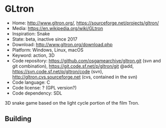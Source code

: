 # GLtron

- Home: http://www.gltron.org/, https://sourceforge.net/projects/gltron/
- Media: https://en.wikipedia.org/wiki/GLtron
- Inspiration: Snake
- State: beta, inactive since 2017
- Download: http://www.gltron.org/download.php
- Platform: Windows, Linux, macOS
- Keyword: action, 3D
- Code repository: https://github.com/osgamearchive/gltron.git (svn and git combination), https://git.code.sf.net/p/gltron/git @add, https://svn.code.sf.net/p/gltron/code (svn), http://gltron.cvs.sourceforge.net (cvs, contained in the svn)
- Code language: C
- Code license: ? (GPL version?)
- Code dependency: SDL

3D snake game based on the light cycle portion of the film Tron.

## Building
